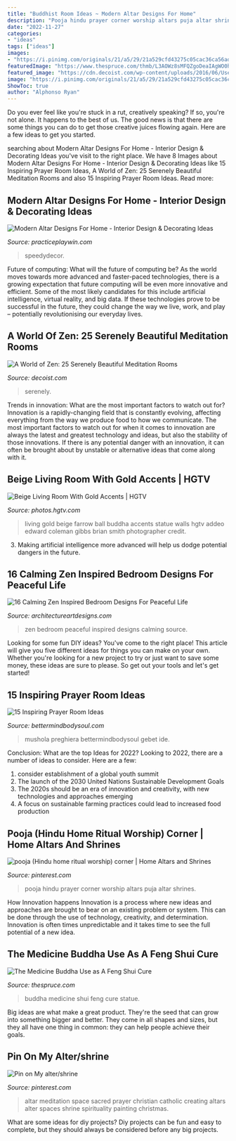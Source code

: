 ```yaml
---
title: "Buddhist Room Ideas ~ Modern Altar Designs For Home"
description: "Pooja hindu prayer corner worship altars puja altar shrines"
date: "2022-11-27"
categories:
- "ideas"
tags: ["ideas"]
images:
- "https://i.pinimg.com/originals/21/a5/29/21a529cfd43275c05cac36ca56aded1a.jpg"
featuredImage: "https://www.thespruce.com/thmb/L3AOWz8sMFQZgoDeaIAgWO0h3XA=/2288x1525/filters:fill(auto,1)/godong-medicine-buddha-56a2e2e75f9b58b7d0cf862e.jpg"
featured_image: "https://cdn.decoist.com/wp-content/uploads/2016/06/Use-the-meditation-space-as-a-cool-yoga-studio-as-well.jpg"
image: "https://i.pinimg.com/originals/21/a5/29/21a529cfd43275c05cac36ca56aded1a.jpg"
ShowToc: true
author: "Alphonso Ryan"
---
```



Do you ever feel like you're stuck in a rut, creatively speaking? If so, you're not alone. It happens to the best of us. The good news is that there are some things you can do to get those creative juices flowing again. Here are a few ideas to get you started.

	

		
searching about Modern Altar Designs For Home - Interior Design &amp; Decorating Ideas you've visit to the right place. We have 8 Images about Modern Altar Designs For Home - Interior Design &amp; Decorating Ideas like 15 Inspiring Prayer Room Ideas, A World of Zen: 25 Serenely Beautiful Meditation Rooms and also 15 Inspiring Prayer Room Ideas. Read more:
		
    
## Modern Altar Designs For Home - Interior Design &amp; Decorating Ideas

<img loading=lazy src="https://i.pinimg.com/originals/21/a5/29/21a529cfd43275c05cac36ca56aded1a.jpg" onerror="this.onerror=null;this.src='https://tse1.mm.bing.net/th?id=OIP.mckzsy_gZcellAtAb-CuUAHaL_&amp;pid=15.1';" alt="Modern Altar Designs For Home - Interior Design &amp; Decorating Ideas">

_Source: practiceplaywin.com_

>speedydecor. 

	

Future of computing: What will the future of computing be?
As the world moves towards more advanced and faster-paced technologies, there is a growing expectation that future computing will be even more innovative and efficient. Some of the most likely candidates for this include artificial intelligence, virtual reality, and big data. If these technologies prove to be successful in the future, they could change the way we live, work, and play – potentially revolutionising our everyday lives.

    
## A World Of Zen: 25 Serenely Beautiful Meditation Rooms

<img loading=lazy src="https://cdn.decoist.com/wp-content/uploads/2016/06/Use-the-meditation-space-as-a-cool-yoga-studio-as-well.jpg" onerror="this.onerror=null;this.src='https://tse4.mm.bing.net/th?id=OIP.w2qBGYZocYUi9Shd9xuP7QHaE8&amp;pid=15.1';" alt="A World of Zen: 25 Serenely Beautiful Meditation Rooms">

_Source: decoist.com_

>serenely. 

	

Trends in innovation: What are the most important factors to watch out for?
Innovation is a rapidly-changing field that is constantly evolving, affecting everything from the way we produce food to how we communicate. The most important factors to watch out for when it comes to innovation are always the latest and greatest technology and ideas, but also the stability of those innovations. If there is any potential danger with an innovation, it can often be brought about by unstable or alternative ideas that come along with it.

    
## Beige Living Room With Gold Accents | HGTV

<img loading=lazy src="http://hgtvhome.sndimg.com/content/dam/images/hgtv/fullset/2013/4/24/5/CI-Farrow-And-Ball-The-Art-of-Color-pg241_living-room-buddha_3x4.jpg.rend.hgtvcom.1280.1707.suffix/1400979573716.jpeg" onerror="this.onerror=null;this.src='https://tse4.mm.bing.net/th?id=OIP.TFAcGoufrb1ndlpclFiDdgHaJ4&amp;pid=15.1';" alt="Beige Living Room With Gold Accents | HGTV">

_Source: photos.hgtv.com_

>living gold beige farrow ball buddha accents statue walls hgtv addeo edward coleman gibbs brian smith photographer credit. 

	

3. Making artificial intelligence more advanced will help us dodge potential dangers in the future.

    
## 16 Calming Zen Inspired Bedroom Designs For Peaceful Life

<img loading=lazy src="https://www.architectureartdesigns.com/wp-content/uploads/2015/03/1446-630x494.jpg" onerror="this.onerror=null;this.src='https://tse3.mm.bing.net/th?id=OIP.SrH299mwBcrEz1CCvVRiKQHaFz&amp;pid=15.1';" alt="16 Calming Zen Inspired Bedroom Designs For Peaceful Life">

_Source: architectureartdesigns.com_

>zen bedroom peaceful inspired designs calming source. 

	

Looking for some fun DIY ideas? You've come to the right place! This article will give you five different ideas for things you can make on your own. Whether you're looking for a new project to try or just want to save some money, these ideas are sure to please. So get out your tools and let's get started!

    
## 15 Inspiring Prayer Room Ideas

<img loading=lazy src="https://bettermindbodysoul.com/wp-content/uploads/2019/08/Screen-Prayers-e1565406321903.jpg" onerror="this.onerror=null;this.src='https://tse3.mm.bing.net/th?id=OIP.cQF6u83Usah9d0SfHwywGwHaLH&amp;pid=15.1';" alt="15 Inspiring Prayer Room Ideas">

_Source: bettermindbodysoul.com_

>mushola preghiera bettermindbodysoul gebet ide. 

	

Conclusion: What are the top Ideas for 2022?
Looking to 2022, there are a number of ideas to consider. Here are a few: 
1. consider establishment of a global youth summit 
2. The launch of the 2030 United Nations Sustainable Development Goals 
3. The 2020s should be an era of innovation and creativity, with new technologies and approaches emerging 
4. A focus on sustainable farming practices could lead to increased food production 

    
## Pooja (Hindu Home Ritual Worship) Corner | Home Altars And Shrines

<img loading=lazy src="https://s-media-cache-ak0.pinimg.com/736x/7b/af/72/7baf72a60492095b8e06655b389e794e.jpg" onerror="this.onerror=null;this.src='https://tse2.mm.bing.net/th?id=OIP.rdT2UJqXMUTIQwOmaeJmWwHaJ3&amp;pid=15.1';" alt="pooja (Hindu home ritual worship) corner | Home Altars and Shrines">

_Source: pinterest.com_

>pooja hindu prayer corner worship altars puja altar shrines. 

	

How Innovation happens
Innovation is a process where new ideas and approaches are brought to bear on an existing problem or system. This can be done through the use of technology, creativity, and determination. Innovation is often times unpredictable and it takes time to see the full potential of a new idea.

    
## The Medicine Buddha Use As A Feng Shui Cure

<img loading=lazy src="https://www.thespruce.com/thmb/L3AOWz8sMFQZgoDeaIAgWO0h3XA=/2288x1525/filters:fill(auto,1)/godong-medicine-buddha-56a2e2e75f9b58b7d0cf862e.jpg" onerror="this.onerror=null;this.src='https://tse3.mm.bing.net/th?id=OIP.4uvoHI0TGvAUf_zOk_Nc8AHaE7&amp;pid=15.1';" alt="The Medicine Buddha Use as A Feng Shui Cure">

_Source: thespruce.com_

>buddha medicine shui feng cure statue. 

	

Big ideas are what make a great product. They're the seed that can grow into something bigger and better. They come in all shapes and sizes, but they all have one thing in common: they can help people achieve their goals.

    
## Pin On My Alter/shrine

<img loading=lazy src="https://i.pinimg.com/originals/b6/5a/70/b65a70a349362081c5ac966cf6d11abe.jpg" onerror="this.onerror=null;this.src='https://tse1.mm.bing.net/th?id=OIP.aCOU1-w7AGgslcRg_NrqowHaLE&amp;pid=15.1';" alt="Pin on My alter/shrine">

_Source: pinterest.com_

>altar meditation space sacred prayer christian catholic creating altars alter spaces shrine spirituality painting christmas. 

	

What are some ideas for diy projects?
Diy projects can be fun and easy to complete, but they should always be considered before any big projects.

